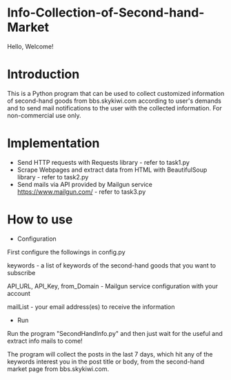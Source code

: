 # Info-Collection-of-Second-hand-Market
Hello, Welcome!

# Introduction
This is a Python program that can be used to collect customized information of second-hand goods from bbs.skykiwi.com according to user's demands and to send mail notifications to the user with the collected information.
For non-commercial use only.

# Implementation
- Send HTTP requests with Requests library - refer to task1.py
- Scrape Webpages and extract data from HTML with BeautifulSoup library - refer to task2.py
- Send mails via API provided by Mailgun service https://www.mailgun.com/ - refer to task3.py

# How to use
- Configuration

First configure the followings in config.py

keywords - a list of keywords of the second-hand goods that you want to subscribe

API_URL, API_Key, from_Domain - Mailgun service configuration with your account

mailList - your email address(es) to receive the information
- Run

Run the program "SecondHandInfo.py" and then just wait for the useful and extract info mails to come!

The program will collect the posts in the last 7 days, which hit any of the keywords interest you in the post title or body, from the second-hand market page from bbs.skykiwi.com.
